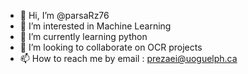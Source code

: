 - 👋 Hi, I’m @parsaRz76
- 👀 I’m interested in Machine Learning
- 🌱 I’m currently learning python 
- 💞️ I’m looking to collaborate on OCR projects
- 📫 How to reach me by email : prezaei@uoguelph.ca

<!---
parsaRz76/parsaRz76 is a ✨ special ✨ repository because its `README.md` (this file) appears on your GitHub profile.
You can click the Preview link to take a look at your changes.
--->
